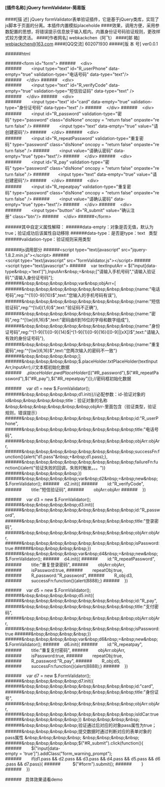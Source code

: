 
#### [插件名称] jQuery formValidator-简易版
####[描    述] jQuery formValidator表单验证插件，它是基于jQuery类库，实现了js脚本于页面的分离。本插件内置模拟placeholde
####效果，调用方便，采用参数配置的思想，将错误提示信息放于输入框内。内置身份证号码验证规则，更改样式较方便灵活。
####[作者网名] webkackchen（阿飞）
####[邮    箱] webjackchen@163.com
####[QQ交流] 602071930
#####[版 本 号] ver0.0.1

######html

######&lt;form&nbsp;id="form"&gt;
######&nbsp;&nbsp;&nbsp;&nbsp;&lt;div&gt;
######&nbsp;&nbsp;&nbsp;&nbsp;&nbsp;&nbsp;&nbsp;&nbsp;&lt;input&nbsp;type="text"&nbsp;id="R_userPhone"&nbsp;data-empty="true"&nbsp;validation-type="电话号码"&nbsp;data-type="text"/&gt;
######&nbsp;&nbsp;&nbsp;&nbsp;&lt;/div&gt;
######&nbsp;&nbsp;&nbsp;&nbsp;&lt;div&gt;
######&nbsp;&nbsp;&nbsp;&nbsp;&nbsp;&nbsp;&nbsp;&nbsp;&lt;input&nbsp;type="text"&nbsp;id="R_verifyCode"&nbsp;data-empty="true"&nbsp;validation-type="短信验证码"&nbsp;data-type="text"&nbsp;/&gt;
######&nbsp;&nbsp;&nbsp;&nbsp;&lt;/div&gt;
######&nbsp;&nbsp;&nbsp;&nbsp;&lt;div&gt;
######&nbsp;&nbsp;&nbsp;&nbsp;&nbsp;&nbsp;&nbsp;&nbsp;&lt;input&nbsp;type="text"&nbsp;id="card"&nbsp;data-empty="true"&nbsp;validation-type="身份证号码"&nbsp;data-type="text"&nbsp;/&gt;
######&nbsp;&nbsp;&nbsp;&nbsp;&lt;/div&gt;
######&nbsp;&nbsp;&nbsp;&nbsp;&lt;div&gt;
######&nbsp;&nbsp;&nbsp;&nbsp;&nbsp;&nbsp;&nbsp;&nbsp;&lt;input&nbsp;id="R_password"&nbsp;validation-type="密码"&nbsp;type="password"&nbsp;class="disNone"&nbsp;oncopy&nbsp;=&nbsp;"return&nbsp;false"&nbsp;onpaste="return&nbsp;false"&nbsp;/&gt;
######&nbsp;&nbsp;&nbsp;&nbsp;&nbsp;&nbsp;&nbsp;&nbsp;&lt;input&nbsp;type="text"&nbsp;data-empty="true"&nbsp;value="请创建密码"/&gt;
######&nbsp;&nbsp;&nbsp;&nbsp;&lt;/div&gt;
######&nbsp;&nbsp;&nbsp;&nbsp;&lt;div&gt;
######&nbsp;&nbsp;&nbsp;&nbsp;&nbsp;&nbsp;&nbsp;&nbsp;&lt;input&nbsp;id="R_repeatPassword"&nbsp;validation-type="重复密码"&nbsp;type="password"&nbsp;class="disNone"&nbsp;oncopy&nbsp;=&nbsp;"return&nbsp;false"&nbsp;onpaste="return&nbsp;false"&nbsp;/&gt;
######&nbsp;&nbsp;&nbsp;&nbsp;&nbsp;&nbsp;&nbsp;&nbsp;&lt;input&nbsp;value="请确认密码"&nbsp;data-empty="true"&nbsp;type="text"/&gt;
######&nbsp;&nbsp;&nbsp;&nbsp;&lt;/div&gt;
######&nbsp;&nbsp;&nbsp;&nbsp;&lt;div&gt;
######&nbsp;&nbsp;&nbsp;&nbsp;&nbsp;&nbsp;&nbsp;&nbsp;&lt;input&nbsp;id="R_pay"&nbsp;validation-type="密码"&nbsp;type="password"&nbsp;class="disNone"&nbsp;oncopy&nbsp;=&nbsp;"return&nbsp;false"&nbsp;onpaste="return&nbsp;false"&nbsp;/&gt;
######&nbsp;&nbsp;&nbsp;&nbsp;&nbsp;&nbsp;&nbsp;&lt;input&nbsp;type="text"&nbsp;data-empty="true"&nbsp;value="请创建密码"/&gt;
######&nbsp;&nbsp;&nbsp;&nbsp;&lt;/div&gt;
######&nbsp;&nbsp;&nbsp;&nbsp;&lt;div&gt;
######&nbsp;&nbsp;&nbsp;&nbsp;&nbsp;&nbsp;&nbsp;&nbsp;&lt;input&nbsp;id="R_repeatpay"&nbsp;validation-type="重复密码"&nbsp;type="password"&nbsp;class="disNone"&nbsp;oncopy&nbsp;=&nbsp;"return&nbsp;false"&nbsp;onpaste="return&nbsp;false"&nbsp;/&gt;
######&nbsp;&nbsp;&nbsp;&nbsp;&nbsp;&nbsp;&nbsp;&nbsp;&lt;input&nbsp;value="请确认密码"&nbsp;data-empty="true"&nbsp;type="text"/&gt;
######&nbsp;&nbsp;&nbsp;&nbsp;&lt;/div&gt;
######&nbsp;&nbsp;&nbsp;&nbsp;&lt;div&gt;
######&nbsp;&nbsp;&nbsp;&nbsp;&nbsp;&nbsp;&nbsp;&nbsp;&lt;input&nbsp;type="button"&nbsp;id="R_submit"&nbsp;value="确认注册"&nbsp;class="btn"/&gt;
######&nbsp;&nbsp;&nbsp;&nbsp;&lt;/div&gt;
######&lt;/form&gt;

######其中自定义属性解释：
######data-empty：对象是否无值，默认为true；验证成功后该属性自动移除
######data-type：是否是type：text&nbsp;&nbsp;&nbsp;类型
######validation-type：验证规则采用类型


######js调用部分
######&lt;script&nbsp;type="text/javascript"&nbsp;src="jquery-1.8.2.min.js"&gt;&lt;/script&gt;
######&lt;script&nbsp;type="text/javascript"&nbsp;src="formValidator.js"&gt;&lt;/script&gt;
######&lt;script&nbsp;type="text/javascript"&gt;
######&nbsp;&nbsp;&nbsp;&nbsp;var&nbsp;textInputArr&nbsp;=&nbsp;$("input[data-type&nbsp;='text']"),InputArr&nbsp;=&nbsp;["请输入手机号码","请输入验证码","请输入身份证号码"];
######&nbsp;&nbsp;&nbsp;&nbsp;var&nbsp;objArr=[
######&nbsp;&nbsp;&nbsp;&nbsp;&nbsp;&nbsp;&nbsp;&nbsp;{name:"电话号码",reg:"^(1)[0-9]{10}$",text:"您输入的手机号码有误"},
######&nbsp;&nbsp;&nbsp;&nbsp;&nbsp;&nbsp;&nbsp;&nbsp;{name:"短信验证码",reg:"^[\\d]{1,6}$",text:"验证码不正确"},
######&nbsp;&nbsp;&nbsp;&nbsp;&nbsp;&nbsp;&nbsp;&nbsp;{name:"密码",reg:"^[\\w]{6,16}$",text:"密码由6到16位的字母和数字组成"},
######&nbsp;&nbsp;&nbsp;&nbsp;&nbsp;&nbsp;&nbsp;&nbsp;{name:"身份证号码",reg:"^[1-9]{1}[0-9]{14}$|^[1-9]{1}[0-9]{16}([0-9]|[xX])$",text:"请输入有效的身份证号码"},
######&nbsp;&nbsp;&nbsp;&nbsp;&nbsp;&nbsp;&nbsp;&nbsp;{name:"重复密码",reg:"^[\\w]{6,16}$",text:"您两次输入的密码不一致"}
######&nbsp;&nbsp;&nbsp;&nbsp;];
######&nbsp;&nbsp;&nbsp;&nbsp;$.placeHolder.txtPlaceHolder(textInputArr,InputArr);//文本框初始化数据
######&nbsp;&nbsp;&nbsp;&nbsp;$.placeHolder.pwdPlaceHolder([$("#R_password"),$("#R_repeatPassword"),$("#R_pay"),$("#R_repeatpay")]);//密码框初始化数据


######&nbsp;&nbsp;&nbsp;&nbsp;var&nbsp;d1&nbsp;=&nbsp;new&nbsp;$.FormValidator();
######&nbsp;&nbsp;&nbsp;&nbsp;d1.init({//必配参数：id-验证对象的id&nbsp;&nbsp;&nbsp;&nbsp;title：验证对象的名称&nbsp;&nbsp;&nbsp;&nbsp;&nbsp;&nbsp;objArr-里面包含（验证类型，验证规则，错误提示）
######&nbsp;&nbsp;&nbsp;&nbsp;&nbsp;&nbsp;&nbsp;&nbsp;id:"R_userPhone",
######&nbsp;&nbsp;&nbsp;&nbsp;&nbsp;&nbsp;&nbsp;&nbsp;title:"电话号码",
######&nbsp;&nbsp;&nbsp;&nbsp;&nbsp;&nbsp;&nbsp;&nbsp;objArr:objArr,
######&nbsp;&nbsp;&nbsp;&nbsp;&nbsp;&nbsp;&nbsp;&nbsp;successFn:function(){alert("d1.pass"&nbsp;+&nbsp;d1.pass);},
######&nbsp;&nbsp;&nbsp;&nbsp;&nbsp;&nbsp;&nbsp;&nbsp;failureFn:function(){alert("验证失败的回调，失败时触发。。。")}
######&nbsp;&nbsp;&nbsp;&nbsp;})
######&nbsp;&nbsp;&nbsp;&nbsp;var&nbsp;d2&nbsp;=&nbsp;new&nbsp;$.FormValidator();
######&nbsp;&nbsp;&nbsp;&nbsp;d2.init({
######&nbsp;&nbsp;&nbsp;&nbsp;&nbsp;&nbsp;&nbsp;&nbsp;id:"R_verifyCode",
######&nbsp;&nbsp;&nbsp;&nbsp;&nbsp;&nbsp;&nbsp;&nbsp;title:"短信验证码",
######&nbsp;&nbsp;&nbsp;&nbsp;&nbsp;&nbsp;&nbsp;&nbsp;objArr:objArr
######&nbsp;&nbsp;&nbsp;&nbsp;})

######&nbsp;&nbsp;&nbsp;&nbsp;var&nbsp;d3&nbsp;=&nbsp;new&nbsp;$.FormValidator();
######&nbsp;&nbsp;&nbsp;&nbsp;d3.init({
######&nbsp;&nbsp;&nbsp;&nbsp;&nbsp;&nbsp;&nbsp;&nbsp;id:"R_password",
######&nbsp;&nbsp;&nbsp;&nbsp;&nbsp;&nbsp;&nbsp;&nbsp;title:"登录密码",
######&nbsp;&nbsp;&nbsp;&nbsp;&nbsp;&nbsp;&nbsp;&nbsp;objArr:objArr,
######&nbsp;&nbsp;&nbsp;&nbsp;&nbsp;&nbsp;&nbsp;&nbsp;isPassword:true
######&nbsp;&nbsp;&nbsp;&nbsp;})
######&nbsp;&nbsp;&nbsp;&nbsp;var&nbsp;d4&nbsp;=&nbsp;new&nbsp;$.FormValidator();
######&nbsp;&nbsp;&nbsp;&nbsp;d4.init({
######&nbsp;&nbsp;&nbsp;&nbsp;&nbsp;&nbsp;&nbsp;&nbsp;id:"R_repeatPassword",
######&nbsp;&nbsp;&nbsp;&nbsp;&nbsp;&nbsp;&nbsp;&nbsp;title:"重复登录密码",
######&nbsp;&nbsp;&nbsp;&nbsp;&nbsp;&nbsp;&nbsp;&nbsp;objArr:objArr,
######&nbsp;&nbsp;&nbsp;&nbsp;&nbsp;&nbsp;&nbsp;&nbsp;isPassword:true,
######&nbsp;&nbsp;&nbsp;&nbsp;&nbsp;&nbsp;&nbsp;&nbsp;repeatObj:true,
######&nbsp;&nbsp;&nbsp;&nbsp;&nbsp;&nbsp;&nbsp;&nbsp;R_password:"R_password",
######&nbsp;&nbsp;&nbsp;&nbsp;&nbsp;&nbsp;&nbsp;&nbsp;R_obj:d3,
######&nbsp;&nbsp;&nbsp;&nbsp;&nbsp;&nbsp;&nbsp;&nbsp;successFn:function(){alert(8888);}
######&nbsp;&nbsp;&nbsp;&nbsp;})



######&nbsp;&nbsp;&nbsp;&nbsp;var&nbsp;d5&nbsp;=&nbsp;new&nbsp;$.FormValidator();
######&nbsp;&nbsp;&nbsp;&nbsp;d5.init({
######&nbsp;&nbsp;&nbsp;&nbsp;&nbsp;&nbsp;&nbsp;&nbsp;id:"R_pay",
######&nbsp;&nbsp;&nbsp;&nbsp;&nbsp;&nbsp;&nbsp;&nbsp;title:"支付密码",
######&nbsp;&nbsp;&nbsp;&nbsp;&nbsp;&nbsp;&nbsp;&nbsp;objArr:objArr,
######&nbsp;&nbsp;&nbsp;&nbsp;&nbsp;&nbsp;&nbsp;&nbsp;isPassword:true
######&nbsp;&nbsp;&nbsp;&nbsp;})
######&nbsp;&nbsp;&nbsp;&nbsp;var&nbsp;d6&nbsp;=&nbsp;new&nbsp;$.FormValidator();
######&nbsp;&nbsp;&nbsp;&nbsp;d6.init({
######&nbsp;&nbsp;&nbsp;&nbsp;&nbsp;&nbsp;&nbsp;&nbsp;id:"R_repeatpay",
######&nbsp;&nbsp;&nbsp;&nbsp;&nbsp;&nbsp;&nbsp;&nbsp;title:"重复支付密码",
######&nbsp;&nbsp;&nbsp;&nbsp;&nbsp;&nbsp;&nbsp;&nbsp;objArr:objArr,
######&nbsp;&nbsp;&nbsp;&nbsp;&nbsp;&nbsp;&nbsp;&nbsp;isPassword:true,
######&nbsp;&nbsp;&nbsp;&nbsp;&nbsp;&nbsp;&nbsp;&nbsp;repeatObj:true,
######&nbsp;&nbsp;&nbsp;&nbsp;&nbsp;&nbsp;&nbsp;&nbsp;R_password:"R_pay",
######&nbsp;&nbsp;&nbsp;&nbsp;&nbsp;&nbsp;&nbsp;&nbsp;R_obj:d5,
######&nbsp;&nbsp;&nbsp;&nbsp;&nbsp;&nbsp;&nbsp;&nbsp;successFn:function(){alert(8888);}
######&nbsp;&nbsp;&nbsp;&nbsp;})


######&nbsp;&nbsp;&nbsp;&nbsp;var&nbsp;d7&nbsp;=&nbsp;new&nbsp;$.FormValidator();
######&nbsp;&nbsp;&nbsp;&nbsp;d7.init({
######&nbsp;&nbsp;&nbsp;&nbsp;&nbsp;&nbsp;&nbsp;&nbsp;id:"card",
######&nbsp;&nbsp;&nbsp;&nbsp;&nbsp;&nbsp;&nbsp;&nbsp;title:"身份证号",
######&nbsp;&nbsp;&nbsp;&nbsp;&nbsp;&nbsp;&nbsp;&nbsp;objArr:objArr,
######&nbsp;&nbsp;&nbsp;&nbsp;&nbsp;&nbsp;&nbsp;&nbsp;isIdCar:true
######&nbsp;&nbsp;&nbsp;&nbsp;})
&nbsp;&nbsp;&nbsp;&nbsp;
######&nbsp;&nbsp;&nbsp;&nbsp;验证通过后对应的对象pass属性为true；
######&nbsp;&nbsp;&nbsp;&nbsp;提交数据时通过判断对应的表单对象的pass属性
&nbsp;&nbsp;&nbsp;&nbsp;
&nbsp;&nbsp;&nbsp;&nbsp;
######&nbsp;&nbsp;&nbsp;&nbsp;$("#R_submit").click(function(){
######&nbsp;&nbsp;&nbsp;&nbsp;&nbsp;&nbsp;&nbsp;&nbsp;$("input[data-empty&nbsp;=&nbsp;'true']").addClass("form_warning_prompt");
######&nbsp;&nbsp;&nbsp;&nbsp;&nbsp;&nbsp;&nbsp;&nbsp;if(d1.pass&nbsp;&&&nbsp;d2.pass&nbsp;&&&nbsp;d3.pass&nbsp;&&&nbsp;d4.pass&nbsp;&&&nbsp;d5.pass&nbsp;&&&nbsp;d6.pass&nbsp;&&&nbsp;d7.pass){
######&nbsp;&nbsp;&nbsp;&nbsp;&nbsp;&nbsp;&nbsp;&nbsp;&nbsp;&nbsp;$("#form").submit();
######&nbsp;&nbsp;&nbsp;&nbsp;&nbsp;&nbsp;&nbsp;&nbsp;}
######&nbsp;&nbsp;&nbsp;&nbsp;})

######&nbsp;&nbsp;    具体效果请看demo
